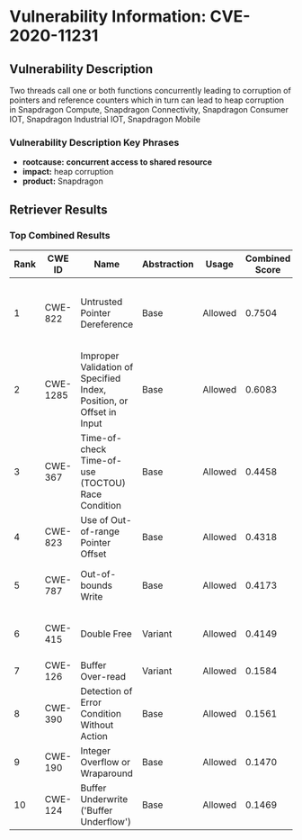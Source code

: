 # Vulnerability Information: CVE-2020-11231

## Vulnerability Description
Two threads call one or both functions concurrently leading to corruption of pointers and reference counters which in turn can lead to heap corruption in Snapdragon Compute, Snapdragon Connectivity, Snapdragon Consumer IOT, Snapdragon Industrial IOT, Snapdragon Mobile

### Vulnerability Description Key Phrases
- **rootcause:** **concurrent access to shared resource**
- **impact:** heap corruption
- **product:** Snapdragon

## Retriever Results

### Top Combined Results

| Rank | CWE ID | Name | Abstraction | Usage | Combined Score | Retrievers | Individual Scores |
|------|--------|------|-------------|-------|---------------|------------|-------------------|
| 1 | CWE-822 | Untrusted Pointer Dereference | Base | Allowed | 0.7504 | dense, sparse, graph | dense: 0.508, sparse: 0.303, graph: 0.903 |
| 2 | CWE-1285 | Improper Validation of Specified Index, Position, or Offset in Input | Base | Allowed | 0.6083 | dense, sparse, graph | dense: 0.514, sparse: 0.237, graph: 0.603 |
| 3 | CWE-367 | Time-of-check Time-of-use (TOCTOU) Race Condition | Base | Allowed | 0.4458 | sparse, graph | sparse: 0.306, graph: 0.757 |
| 4 | CWE-823 | Use of Out-of-range Pointer Offset | Base | Allowed | 0.4318 | sparse, graph | sparse: 0.291, graph: 0.743 |
| 5 | CWE-787 | Out-of-bounds Write | Base | Allowed | 0.4173 | sparse, graph | sparse: 0.236, graph: 0.789 |
| 6 | CWE-415 | Double Free | Variant | Allowed | 0.4149 | dense, sparse | dense: 0.481, sparse: 0.365 |
| 7 | CWE-126 | Buffer Over-read | Variant | Allowed | 0.1584 | sparse | sparse: 0.300 |
| 8 | CWE-390 | Detection of Error Condition Without Action | Base | Allowed | 0.1561 | sparse | sparse: 0.273 |
| 9 | CWE-190 | Integer Overflow or Wraparound | Base | Allowed | 0.1470 | sparse | sparse: 0.257 |
| 10 | CWE-124 | Buffer Underwrite ('Buffer Underflow') | Base | Allowed | 0.1469 | sparse | sparse: 0.257 |

